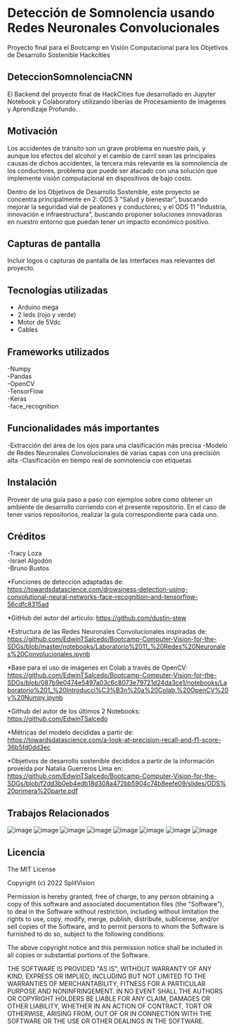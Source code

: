 # Detección de Somnolencia usando Redes Neuronales Convolucionales

Proyecto final para el Bootcamp en Visión Computacional para los Objetivos de Desarrollo Sostenible Hackcities

## DeteccionSomnolenciaCNN
El Backend del proyecto final de HackCities fue desarrollado en Jupyter Notebook y Colaboratory utilizando liberías de Procesamiento de Imágenes y Aprendizaje Profundo.

## Motivación
Los accidentes de tránsito son un grave problema  en nuestro país, y aunque los efectos del alcohol y el cambio de carril sean las principales causas de dichos accidentes, la tercera más relevante es la somnolencia de los conductores, problema que puede ser atacado con una solución que implemente visión computacional en dispositivos de bajo costo. 

Dentro de los Objetivos de Desarrollo Sostenible, este proyecto se concentra principalmente en 2: ODS 3 "Salud y bienestar", buscando mejorar la seguridad vial de peatones y conductores; y el ODS 11 "Industria, innovación e infraestructura", buscando proponer soluciones innovadoras en nuestro entorno que puedan tener un impacto económico positivo.

## Capturas de pantalla
Incluir logos o capturas de pantalla de las interfaces mas relevantes del proyecto.

## Tecnologías utilizadas

- Arduino mega
- 2 leds (rojo y verde)
- Motor de 5Vdc
- Cables

## Frameworks utilizados

-Numpy  
-Pandas  
-OpenCV  
-TensorFlow  
-Keras  
-face_recognition

## Funcionalidades más importantes
-Extracción del área de los ojos para una clasificación más precisa
-Modelo de Redes Neuronales Convolucionales de varias capas con una precisión alta
-Clasificación en tiempo real de somnolencia con etiquetas

## Instalación
Proveer de una guía paso a paso con ejemplos sobre como obtener un ambiente de desarrollo corriendo con el presente repositorio. 
En el caso de tener varios repositorios, realizar la guía correspondiente para cada uno.

## Créditos
-Tracy Loza  
-Israel Algodón  
-Bruno Bustos  

*Funciones de detección adaptadas de: https://towardsdatascience.com/drowsiness-detection-using-convolutional-neural-networks-face-recognition-and-tensorflow-56cdfc8315ad

*GitHub del autor del artículo: https://github.com/dustin-stew

*Estructura de las Redes Neuronales Convolucionales inspiradas de: https://github.com/EdwinTSalcedo/Bootcamp-Computer-Vision-for-the-SDGs/blob/master/notebooks/Laboratorio%2011_%20Redes%20Neuronales%20Convolucionales.ipynb

*Base para el uso de imágenes en Colab a través de OpenCV: https://github.com/EdwinTSalcedo/Bootcamp-Computer-Vision-for-the-SDGs/blob/087b9e0474e5497a03c6c8073e79721d24da3ce1/notebooks/Laboratorio%201_%20Introducci%C3%B3n%20a%20Colab,%20OpenCV%20y%20Numpy.ipynb

*Github del autor de los últimos 2 Notebooks: https://github.com/EdwinTSalcedo

*Métricas del modelo decididas a partir de: https://towardsdatascience.com/a-look-at-precision-recall-and-f1-score-36b5fd0dd3ec

*Objetivos de desarrollo sostenible decididos a partir de la información proveída por Natalia Guerreros Lima en: https://github.com/EdwinTSalcedo/Bootcamp-Computer-Vision-for-the-SDGs/blob/f2dd3b0eb4edb18d308a472bb5904c74b8eefe09/slides/ODS%20primera%20parte.pdf

## Trabajos Relacionados

![image](https://user-images.githubusercontent.com/78177589/178849909-897b97cd-49c9-4d60-b38a-9545af1386d6.png)
![image](https://user-images.githubusercontent.com/78177589/178849934-0a3ba0ab-872a-48f2-aab0-303cccdf42f1.png)
![image](https://user-images.githubusercontent.com/78177589/178849974-67547845-0573-48a2-8784-9b95058c62f1.png)
![image](https://user-images.githubusercontent.com/78177589/178849996-ef63afdd-dcbf-49f0-a325-e6bf201b7831.png)
![image](https://user-images.githubusercontent.com/78177589/178850035-1a040d0f-770e-4025-b4ea-6a2a161728dc.png)
![image](https://user-images.githubusercontent.com/78177589/178850060-2c724dcd-c237-4a74-ba06-190ac9d28cfd.png)
![image](https://user-images.githubusercontent.com/78177589/178850102-e9e53f22-c9ef-4fa1-b2ab-f66cca1b5edf.png)
![image](https://user-images.githubusercontent.com/78177589/178850123-6b8e74f7-6546-41c7-bcb6-0314831e4b32.png)


## Licencia

The MIT License

Copyright (c) 2022 SplitVision

Permission is hereby granted, free of charge, to any person obtaining a copy
of this software and associated documentation files (the "Software"), to deal
in the Software without restriction, including without limitation the rights
to use, copy, modify, merge, publish, distribute, sublicense, and/or sell
copies of the Software, and to permit persons to whom the Software is
furnished to do so, subject to the following conditions:

The above copyright notice and this permission notice shall be included in
all copies or substantial portions of the Software.

THE SOFTWARE IS PROVIDED "AS IS", WITHOUT WARRANTY OF ANY KIND, EXPRESS OR
IMPLIED, INCLUDING BUT NOT LIMITED TO THE WARRANTIES OF MERCHANTABILITY,
FITNESS FOR A PARTICULAR PURPOSE AND NONINFRINGEMENT. IN NO EVENT SHALL THE
AUTHORS OR COPYRIGHT HOLDERS BE LIABLE FOR ANY CLAIM, DAMAGES OR OTHER
LIABILITY, WHETHER IN AN ACTION OF CONTRACT, TORT OR OTHERWISE, ARISING FROM,
OUT OF OR IN CONNECTION WITH THE SOFTWARE OR THE USE OR OTHER DEALINGS IN
THE SOFTWARE.
